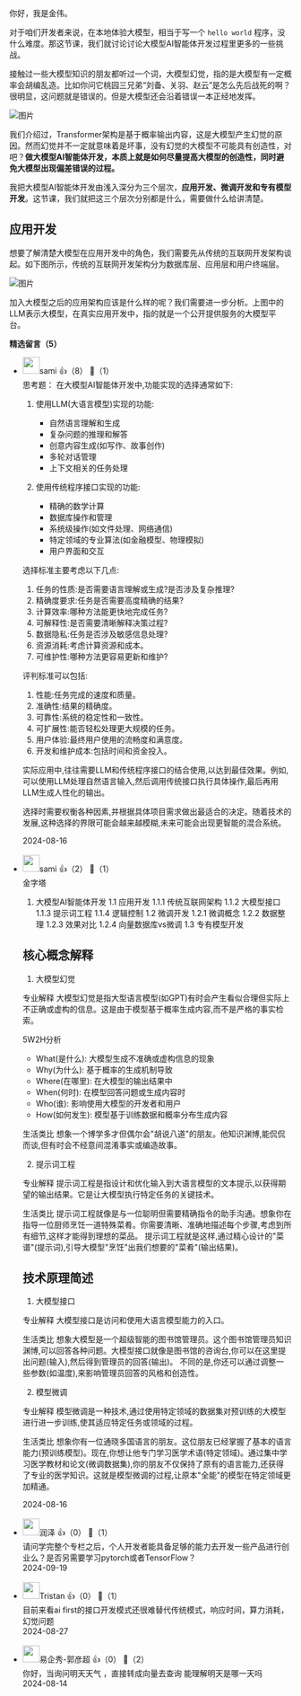 你好，我是金伟。

对于咱们开发者来说，在本地体验大模型，相当于写一个 `hello world` 程序，没什么难度。那这节课，我们就讨论讨论大模型AI智能体开发过程里更多的一些挑战。

接触过一些大模型知识的朋友都听过一个词，大模型幻觉，指的是大模型有一定概率会胡编乱造。比如你问它桃园三兄弟“刘备、关羽、赵云”是怎么先后战死的啊？很明显，这问题就是错误的。但是大模型还会沿着错误一本正经地发挥。

![图片](https://static001.geekbang.org/resource/image/5c/3d/5c7dee4c6ff4d01e17be9b29ff9cd23d.png?wh=1920x1138)

我们介绍过，Transformer架构是基于概率输出内容，这是大模型产生幻觉的原因。然而幻觉并不一定就意味着是坏事，没有幻觉的大模型不可能具有创造性，对吧？**做大模型AI智能体开发，本质上就是如何尽量提高大模型的创造性，同时避免大模型出现偏差错误的过程。**

我把大模型AI智能体开发由浅入深分为三个层次，**应用开发、微调开发和专有模型开发**。这节课，我们就把这三个层次分别都是什么，需要做什么给讲清楚。

## 应用开发

想要了解清楚大模型在应用开发中的角色，我们需要先从传统的互联网开发架构谈起。如下图所示，传统的互联网开发架构分为数据库层、应用层和用户终端层。

![图片](https://static001.geekbang.org/resource/image/36/d9/36441abf8e21029a7c7b462b8d4911d9.png?wh=1920x848)

加入大模型之后的应用架构应该是什么样的呢？我们需要进一步分析。上图中的LLM表示大模型，在真实应用开发中，指的就是一个公开提供服务的大模型平台。
<div><strong>精选留言（5）</strong></div><ul>
<li><img src="https://wx.qlogo.cn/mmopen/vi_32/Q0j4TwGTfTJkwbyTYtSCx6Qc7cQPnnRWv38Jybh3etziaPmuP8gHcgS6FMxcdftrKgWiamH6fc2iciaicDKDVEwcEibQ/132" width="30px"><span>sami</span> 👍（8） 💬（1）<div>思考题：
在大模型AI智能体开发中,功能实现的选择通常如下:

1. 使用LLM(大语言模型)实现的功能:
   - 自然语言理解和生成
   - 复杂问题的推理和解答
   - 创意内容生成(如写作、故事创作)
   - 多轮对话管理
   - 上下文相关的任务处理

2. 使用传统程序接口实现的功能:
   - 精确的数学计算
   - 数据库操作和管理
   - 系统级操作(如文件处理、网络通信)
   - 特定领域的专业算法(如金融模型、物理模拟)
   - 用户界面和交互

选择标准主要考虑以下几点:

1. 任务的性质:是否需要语言理解或生成?是否涉及复杂推理?
2. 精确度要求:任务是否需要高度精确的结果?
3. 计算效率:哪种方法能更快地完成任务?
4. 可解释性:是否需要清晰解释决策过程?
5. 数据隐私:任务是否涉及敏感信息处理?
6. 资源消耗:考虑计算资源和成本。
7. 可维护性:哪种方法更容易更新和维护?

评判标准可以包括:

1. 性能:任务完成的速度和质量。
2. 准确性:结果的精确度。
3. 可靠性:系统的稳定性和一致性。
4. 可扩展性:能否轻松处理更大规模的任务。
5. 用户体验:最终用户使用的流畅度和满意度。
6. 开发和维护成本:包括时间和资金投入。

实际应用中,往往需要LLM和传统程序接口的结合使用,以达到最佳效果。例如,可以使用LLM处理自然语言输入,然后调用传统接口执行具体操作,最后再用LLM生成人性化的输出。

选择时需要权衡各种因素,并根据具体项目需求做出最适合的决定。随着技术的发展,这种选择的界限可能会越来越模糊,未来可能会出现更智能的混合系统。</div>2024-08-16</li><br/><li><img src="https://wx.qlogo.cn/mmopen/vi_32/Q0j4TwGTfTJkwbyTYtSCx6Qc7cQPnnRWv38Jybh3etziaPmuP8gHcgS6FMxcdftrKgWiamH6fc2iciaicDKDVEwcEibQ/132" width="30px"><span>sami</span> 👍（2） 💬（1）<div> 金字塔
1. 大模型AI智能体开发
   1.1 应用开发
      1.1.1 传统互联网架构
      1.1.2 大模型接口
      1.1.3 提示词工程
      1.1.4 逻辑控制
   1.2 微调开发
      1.2.1 微调概念
      1.2.2 数据整理
      1.2.3 效果对比
      1.2.4 向量数据库vs微调
   1.3 专有模型开发

## 核心概念解释

 1. 大模型幻觉

 专业解释
大模型幻觉是指大型语言模型(如GPT)有时会产生看似合理但实际上不正确或虚构的信息。这是由于模型基于概率生成内容,而不是严格的事实检索。

 5W2H分析
- What(是什么): 大模型生成不准确或虚构信息的现象
- Why(为什么): 基于概率的生成机制导致
- Where(在哪里): 在大模型的输出结果中
- When(何时): 在模型回答问题或生成内容时
- Who(谁): 影响使用大模型的开发者和用户
- How(如何发生): 模型基于训练数据和概率分布生成内容

 生活类比
想象一个博学多才但偶尔会&quot;胡说八道&quot;的朋友。他知识渊博,能侃侃而谈,但有时会不经意间混淆事实或编造故事。

 2. 提示词工程

 专业解释
提示词工程是指设计和优化输入到大语言模型的文本提示,以获得期望的输出结果。它是让大模型执行特定任务的关键技术。

 生活类比
提示词工程就像是与一位聪明但需要精确指令的助手沟通。想象你在指导一位厨师烹饪一道特殊菜肴。你需要清晰、准确地描述每个步骤,考虑到所有细节,这样才能得到理想的菜品。
提示词工程就是这样,通过精心设计的&quot;菜谱&quot;(提示词),引导大模型&quot;烹饪&quot;出我们想要的&quot;菜肴&quot;(输出结果)。

## 技术原理简述

 1. 大模型接口

 专业解释
大模型接口是访问和使用大语言模型能力的入口。

 生活类比
想象大模型是一个超级智能的图书馆管理员。这个图书馆管理员知识渊博,可以回答各种问题。大模型接口就像是图书馆的咨询台,你可以在这里提出问题(输入),然后得到管理员的回答(输出)。
不同的是,你还可以通过调整一些参数(如温度),来影响管理员回答的风格和创造性。

 2. 模型微调

 专业解释
模型微调是一种技术,通过使用特定领域的数据集对预训练的大模型进行进一步训练,使其适应特定任务或领域的过程。

 生活类比
想象你有一位通晓多国语言的朋友。这位朋友已经掌握了基本的语言能力(预训练模型)。现在,你想让他专门学习医学术语(特定领域)。通过集中学习医学教材和论文(微调数据集),你的朋友不仅保持了原有的语言能力,还获得了专业的医学知识。这就是模型微调的过程,让原本&quot;全能&quot;的模型在特定领域更加精通。
</div>2024-08-16</li><br/><li><img src="https://static001.geekbang.org/account/avatar/00/0f/f1/d7/3d129aa2.jpg" width="30px"><span>润泽</span> 👍（0） 💬（1）<div>请问学完整个专栏之后，个人开发者能具备足够的能力去开发一些产品进行创业么？是否另需要学习pytorch或者TensorFlow？</div>2024-09-19</li><br/><li><img src="https://static001.geekbang.org/account/avatar/00/3b/0a/c5/c1d13a44.jpg" width="30px"><span>Tristan</span> 👍（0） 💬（1）<div>目前来看ai first的接口开发模式还很难替代传统模式，响应时间，算力消耗，幻觉问题</div>2024-08-27</li><br/><li><img src="https://static001.geekbang.org/account/avatar/00/23/c2/5c/791d0f5e.jpg" width="30px"><span>易企秀-郭彦超</span> 👍（0） 💬（2）<div>你好，当询问明天天气 ，直接转成向量去查询 能理解明天是哪一天吗</div>2024-08-14</li><br/>
</ul>